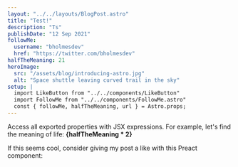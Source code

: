 ```yaml
---
layout: "../../layouts/BlogPost.astro"
title: "Test!"
description: "Ts"
publishDate: "12 Sep 2021"
followMe:
  username: "bholmesdev"
  href: "https://twitter.com/bholmesdev"
halfTheMeaning: 21
heroImage:
  src: "/assets/blog/introducing-astro.jpg"
  alt: "Space shuttle leaving curved trail in the sky"
setup: |
  import LikeButton from "../../components/LikeButton"
  import FollowMe from "../../components/FollowMe.astro"
  const { followMe, halfTheMeaning, url } = Astro.props;
---
```


<FollowMe username={followMe.username} href={followMe.href} />

Access all exported properties with JSX expressions. For example, let's find the meaning of life: **{halfTheMeaning * 2}**

If this seems cool, consider giving my post a like with this Preact component: <LikeButton pageUrl={url} client:load />

